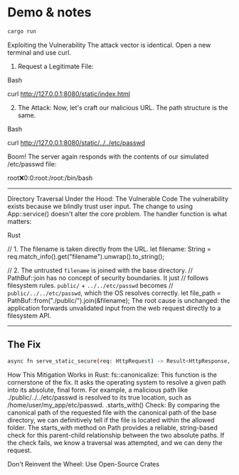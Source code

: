 # Demo & notes

```bash
cargo run
```


Exploiting the Vulnerability
The attack vector is identical. Open a new terminal and use curl.

1. Request a Legitimate File:

Bash

curl http://127.0.0.1:8080/static/index.html


2. The Attack:
Now, let's craft our malicious URL. The path structure is the same.

Bash

curl http://127.0.0.1:8080/static/../../etc/passwd


 Boom! The server again responds with the contents of our simulated /etc/passwd file:

root:x:0:0:root:/root:/bin/bash



----
Directory Traversal Under the Hood: The Vulnerable Code
The vulnerability exists because we blindly trust user input. The change to using App::service() doesn't alter the core problem. The handler function is what matters:

Rust

// 1. The filename is taken directly from the URL.
let filename: String = req.match_info().get("filename").unwrap().to_string();

// 2. The untrusted `filename` is joined with the base directory.
//    PathBuf::join has no concept of security boundaries. It just
//    follows filesystem rules. `public/` + `../../etc/passwd` becomes
//    `public/../../etc/passwd`, which the OS resolves correctly.
let file_path = PathBuf::from("./public/").join(&filename);
The root cause is unchanged: the application forwards unvalidated input from the web request directly to a filesystem API.


---

## The Fix

```bash
async fn serve_static_secure(req: HttpRequest) -> Result<HttpResponse, Error> {...} # see actual impl in main.rs
```

How This Mitigation Works in Rust:
fs::canonicalize: This function is the cornerstone of the fix. It asks the operating system to resolve a given path into its absolute, final form. For example, a malicious path like ./public/../../etc/passwd is resolved to its true location, such as /home/user/my_app/etc/passwd.
.starts_with() Check: By comparing the canonical path of the requested file with the canonical path of the base directory, we can definitively tell if the file is located within the allowed folder. The starts_with method on Path provides a reliable, string-based check for this parent-child relationship between the two absolute paths. If the check fails, we know a traversal was attempted, and we can deny the request.

Don't Reinvent the Wheel: Use Open-Source Crates
